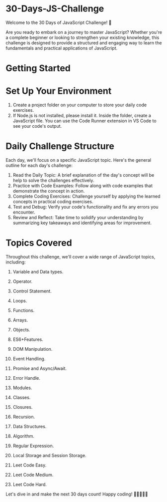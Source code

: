 # 30-Days-JS-Challenge

Welcome to the 30 Days of JavaScript Challenge! 🚀

Are you ready to embark on a journey to master JavaScript? Whether you're a complete beginner or looking to strengthen your existing knowledge, this challenge is designed to provide a structured and engaging way to learn the fundamentals and practical applications of JavaScript.

# Getting Started

# Set Up Your Environment

1. Create a project folder on your computer to store your daily code exercises.
2. If Node.js is not installed, please install it. Inside the folder, create a JavaScript file. You can use the Code Runner extension in VS Code to see your code's output.

# Daily Challenge Structure

Each day, we'll focus on a specific JavaScript topic. Here's the general outline for each day's challenge:

1. Read the Daily Topic: A brief explanation of the day's concept will be help to solve the challenges effectively.
2. Practice with Code Examples: Follow along with code examples that demonstrate the concept in action.
3. Complete Coding Exercises: Challenge yourself by applying the learned concepts in practical coding exercises.
4. Test and Debug: Verify your code's functionality and fix any errors you encounter.
5. Review and Reflect: Take time to solidify your understanding by summarizing key takeaways and identifying areas for improvement.

# Topics Covered

Throughout this challenge, we'll cover a wide range of JavaScript topics, including:

1. Variable and Data types.

2. Operator.

3. Control Statement.

4. Loops.

5. Functions.

6. Arrays.

7. Objects.

8. ES6+Features.

9. DOM Manipulation.

10. Event Handling.

11. Promise and Async/Await.

12. Error Handle.

13. Modules.

14. Classes.

15. Closures.

16. Recursion.

17. Data Structures.

18. Algorithm.

19. Regular Expression.

20. Local Storage and Session Storage.

21. Leet Code Easy.

22. Leet Code Medium.

23. Leet Code Hard.

Let's dive in and make the next 30 days count! Happy coding! 🎉👩‍💻👨‍💻
